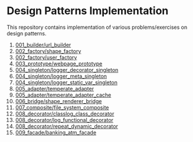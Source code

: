 # Design Patterns Implementation

This repository contains implementation of various problems/exercises on design patterns.

1) [001_builder/url_builder](001_builder/url_builder.py)
2) [002_factory/shape_factory](002_factory/shape_factory.py)
3) [002_factory/user_factory](002_factory/user_factory.py)
4) [003_prototype/webpage_prototype](003_prototype/webpage_prototype.py)
5) [004_singleton/logger_decorator_singleton](004_singleton/logger_decorator_singleton.py)
6) [004_singleton/logger_meta_singleton](004_singleton/logger_meta_singleton.py)
7) [004_singleton/logger_static_var_singleton](004_singleton/logger_static_var_singleton.py)
8) [005_adapter/temperate_adapter](005_adapter/temperate_adapter.py)
9) [005_adapter/temperate_adapter_cache](005_adapter/temperate_adapter_cache.py)
10) [006_bridge/shape_renderer_bridge](006_bridge/shape_renderer_bridge.py)
11) [007_composite/file_system_composite](007_composite/file_system_composite.py)
12) [008_decorator/classlog_class_decorator](008_decorator/classlog_class_decorator.py)
13) [008_decorator/log_functional_decorator](008_decorator/log_functional_decorator.py)
14) [008_decorator/repeat_dynamic_decorator](008_decorator/repeat_dynamic_decorator.py)
15) [009_facade/banking_atm_facade](009_facade/banking_atm_facade.py)
